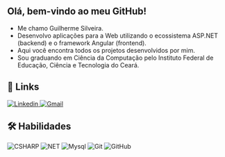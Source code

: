 ## Olá, bem-vindo ao meu GitHub!

- Me chamo Guilherme Silveira.
- Desenvolvo aplicações para a Web utilizando o ecossistema ASP.NET (backend) e o framework Angular (frontend).
- Aqui você encontra todos os projetos desenvolvidos por mim.
- Sou graduando em Ciência da Computação pelo Instituto Federal de Educação, Ciência e Tecnologia do Ceará. 

## 🔗 Links

<a href="https://www.linkedin.com/in/guilherme-silveira-013b75249/" target="_blank">
  <img src="https://img.shields.io/badge/linkedin-%230077B5.svg?style=for-the-badge&logo=linkedin&logoColor=white)" alt="Linkedin"/>
</a>

<a href="mailto:guilhermesilveirasousa@gmail.com" target="_blank">
  <img src="https://img.shields.io/badge/Gmail-D14836?style=for-the-badge&logo=gmail&logoColor=white" alt="Gmail"/>
</a>

## 🛠 Habilidades
![CSHARP](https://img.shields.io/badge/-CSharp-333333?style=flat&logo=csharp)
![NET](https://img.shields.io/badge/.NET-5C2D91?style=flat&logo=.net&logoColor=white)
![Mysql](https://img.shields.io/badge/-Mysql-333333?style=flat&logo=mysql)
![Git](https://img.shields.io/badge/-Git-333333?style=flat&logo=git)
![GitHub](https://img.shields.io/badge/-GitHub-333333?style=flat&logo=github)
